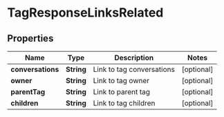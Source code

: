 

# TagResponseLinksRelated


## Properties

| Name | Type | Description | Notes |
|------------ | ------------- | ------------- | -------------|
|**conversations** | **String** | Link to tag conversations |  [optional] |
|**owner** | **String** | Link to tag owner |  [optional] |
|**parentTag** | **String** | Link to parent tag |  [optional] |
|**children** | **String** | Link to tag children |  [optional] |




